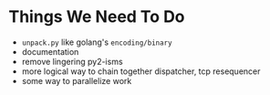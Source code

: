 Things We Need To Do
====================

* `unpack.py` like golang's `encoding/binary`
* documentation
* remove lingering py2-isms
* more logical way to chain together dispatcher, tcp resequencer
* some way to parallelize work

